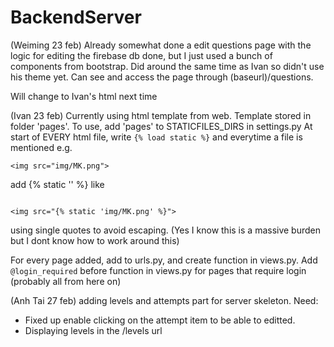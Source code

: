 # BackendServer

(Weiming 23 feb)
Already somewhat done a edit questions page with the logic for editing the firebase db done, but I just used a bunch of components from bootstrap. Did around the same time as Ivan so didn't use his theme yet. Can see and access the page through (baseurl)/questions. 

Will change to Ivan's html next time

(Ivan 23 feb)
Currently using html template from web. Template stored in folder 'pages'. To use, add 'pages' to STATICFILES_DIRS in settings.py
At start of EVERY html file, write
```{% load static %}```
and everytime a file is mentioned e.g.
```
<img src="img/MK.png">
```
add {% static '<stuff here>' %} like
```

<img src="{% static 'img/MK.png' %}">
```
using single quotes to avoid escaping. (Yes I know this is a massive burden but I dont know how to work around this)




For every page added, add to urls.py, and create function in views.py. Add ```@login_required```  before function in views.py for pages that require login (probably all from here on)

(Anh Tai 27 feb)
adding levels and attempts part for server skeleton.
Need:
- Fixed up enable clicking on the attempt item to be able to editted.
- Displaying levels in the /levels url
